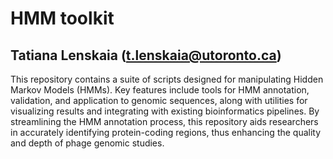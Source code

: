 # HMM toolkit 

## Tatiana Lenskaia (t.lenskaia@utoronto.ca)

This repository contains a suite of scripts designed for manipulating Hidden Markov Models (HMMs). Key features include tools for HMM annotation, validation, and application to genomic sequences, along with utilities for visualizing results and integrating with existing bioinformatics pipelines. By streamlining the HMM annotation process, this repository aids researchers in accurately identifying protein-coding regions, thus enhancing the quality and depth of phage genomic studies.
